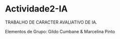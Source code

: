 # Actividade2-IA
TRABALHO DE CARACTER AVALIATIVO DE IA. 

Elementos de Grupo: Gildo Cumbane & Marcelina Pinto

